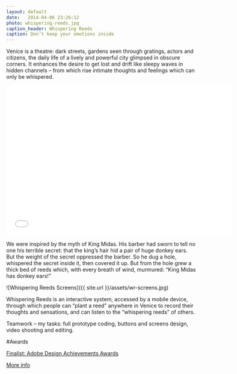 ```yaml
---
layout: default
date:   2014-04-06 23:26:12
photo: whispering-reeds.jpg
caption_header: Whispering Reeds
caption: Don’t keep your emotions inside
---
```


Venice is a theatre: dark streets, gardens seen through gratings, actors and citizens, the daily life of a lively and powerful city glimpsed in obscure corners. It enhances the desire to get lost and drift like sleepy waves in hidden channels – from which rise intimate thoughts and feelings which can only be whispered.

<iframe src="//player.vimeo.com/video/28295678?title=0&amp;byline=0&amp;portrait=0" width="600" height="400" frameborder="0" allowfullscreen="allowfullscreen"> </iframe>

We were inspired by the myth of King Midas. His barber had sworn to tell no one his terrible secret: that the king’s hair hid a pair of huge donkey ears. But the weight of the secret oppressed the barber. So he dug a hole, whispered the secret inside it, then covered it up. But from the hole grew a thick bed of reeds which, with every breath of wind, murmured: “King Midas has donkey ears!”

![Whispering Reeds Screens]({{ site.url }}/assets/wr-screens.jpg)

Whispering Reeds is an interactive system, accessed by a mobile device, through which people can “plant a reed” anywhere in Venice to record their thoughts and sensations, and can listen to the “whispering reeds” of others.
 
Teamwork – my tasks: full prototype coding, buttons and screens design, video shooting and editing.

#Awards 

[Finalist: Adobe Design Achievements Awards](http://www.adaagallery.com/damianogui) 

[More info](http://www.interaction-venice.com/projects/iuav10-11Studio1/projects/whispering-reeds/)